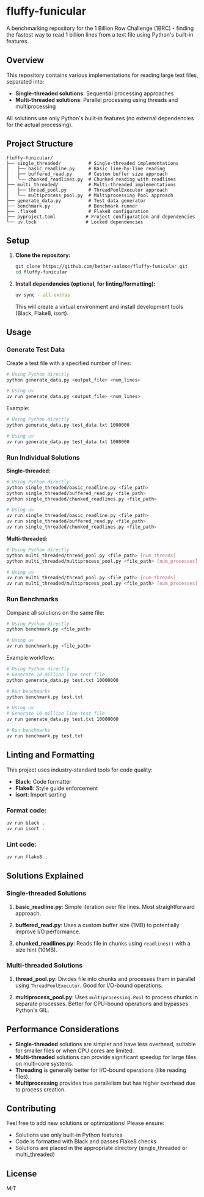 # fluffy-funicular

A benchmarking repository for the 1 Billion Row Challenge (1BRC) - finding the fastest way to read 1 billion lines from a text file using Python's built-in features.

## Overview

This repository contains various implementations for reading large text files, separated into:
- **Single-threaded solutions**: Sequential processing approaches
- **Multi-threaded solutions**: Parallel processing using threads and multiprocessing

All solutions use only Python's built-in features (no external dependencies for the actual processing).

## Project Structure

```
fluffy-funicular/
├── single_threaded/          # Single-threaded implementations
│   ├── basic_readline.py     # Basic line-by-line reading
│   ├── buffered_read.py      # Custom buffer size approach
│   └── chunked_readlines.py  # Chunked reading with readlines
├── multi_threaded/           # Multi-threaded implementations
│   ├── thread_pool.py        # ThreadPoolExecutor approach
│   └── multiprocess_pool.py  # Multiprocessing Pool approach
├── generate_data.py          # Test data generator
├── benchmark.py              # Benchmark runner
├── .flake8                   # Flake8 configuration
├── pyproject.toml           # Project configuration and dependencies
└── uv.lock                  # Locked dependencies
```

## Setup

1. **Clone the repository:**
   ```bash
   git clone https://github.com/better-salmon/fluffy-funicular.git
   cd fluffy-funicular
   ```

2. **Install dependencies (optional, for linting/formatting):**
   ```bash
   uv sync --all-extras
   ```
   
   This will create a virtual environment and install development tools (Black, Flake8, isort).

## Usage

### Generate Test Data

Create a test file with a specified number of lines:

```bash
# Using Python directly
python generate_data.py <output_file> <num_lines>

# Using uv
uv run generate_data.py <output_file> <num_lines>
```

Example:
```bash
# Using Python directly
python generate_data.py test_data.txt 1000000

# Using uv
uv run generate_data.py test_data.txt 1000000
```

### Run Individual Solutions

**Single-threaded:**
```bash
# Using Python directly
python single_threaded/basic_readline.py <file_path>
python single_threaded/buffered_read.py <file_path>
python single_threaded/chunked_readlines.py <file_path>

# Using uv
uv run single_threaded/basic_readline.py <file_path>
uv run single_threaded/buffered_read.py <file_path>
uv run single_threaded/chunked_readlines.py <file_path>
```

**Multi-threaded:**
```bash
# Using Python directly
python multi_threaded/thread_pool.py <file_path> [num_threads]
python multi_threaded/multiprocess_pool.py <file_path> [num_processes]

# Using uv
uv run multi_threaded/thread_pool.py <file_path> [num_threads]
uv run multi_threaded/multiprocess_pool.py <file_path> [num_processes]
```

### Run Benchmarks

Compare all solutions on the same file:

```bash
# Using Python directly
python benchmark.py <file_path>

# Using uv
uv run benchmark.py <file_path>
```

Example workflow:
```bash
# Using Python directly
# Generate 10 million line test file
python generate_data.py test.txt 10000000

# Run benchmarks
python benchmark.py test.txt

# Using uv
# Generate 10 million line test file
uv run generate_data.py test.txt 10000000

# Run benchmarks
uv run benchmark.py test.txt
```

## Linting and Formatting

This project uses industry-standard tools for code quality:

- **Black**: Code formatter
- **Flake8**: Style guide enforcement
- **isort**: Import sorting

### Format code:
```bash
uv run black .
uv run isort .
```

### Lint code:
```bash
uv run flake8 .
```

## Solutions Explained

### Single-threaded Solutions

1. **basic_readline.py**: Simple iteration over file lines. Most straightforward approach.

2. **buffered_read.py**: Uses a custom buffer size (1MB) to potentially improve I/O performance.

3. **chunked_readlines.py**: Reads file in chunks using `readlines()` with a size hint (10MB).

### Multi-threaded Solutions

1. **thread_pool.py**: Divides file into chunks and processes them in parallel using `ThreadPoolExecutor`. Good for I/O-bound operations.

2. **multiprocess_pool.py**: Uses `multiprocessing.Pool` to process chunks in separate processes. Better for CPU-bound operations and bypasses Python's GIL.

## Performance Considerations

- **Single-threaded** solutions are simpler and have less overhead, suitable for smaller files or when CPU cores are limited.
- **Multi-threaded** solutions can provide significant speedup for large files on multi-core systems.
- **Threading** is generally better for I/O-bound operations (like reading files).
- **Multiprocessing** provides true parallelism but has higher overhead due to process creation.

## Contributing

Feel free to add new solutions or optimizations! Please ensure:
- Solutions use only built-in Python features
- Code is formatted with Black and passes Flake8 checks
- Solutions are placed in the appropriate directory (single_threaded or multi_threaded)

## License

MIT